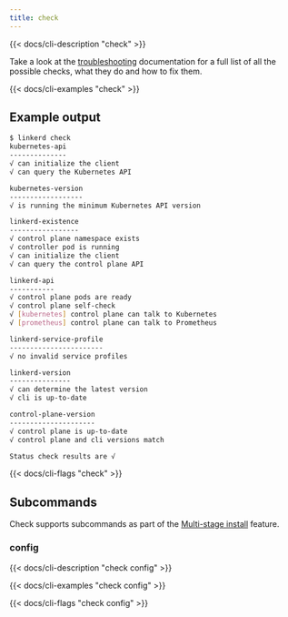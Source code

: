 ```yaml
---
title: check
---
```


{{< docs/cli-description "check" >}}

Take a look at the [troubleshooting](../../tasks/troubleshooting/) documentation
for a full list of all the possible checks, what they do and how to fix them.

{{< docs/cli-examples "check" >}}

## Example output

```bash
$ linkerd check
kubernetes-api
--------------
√ can initialize the client
√ can query the Kubernetes API

kubernetes-version
------------------
√ is running the minimum Kubernetes API version

linkerd-existence
-----------------
√ control plane namespace exists
√ controller pod is running
√ can initialize the client
√ can query the control plane API

linkerd-api
-----------
√ control plane pods are ready
√ control plane self-check
√ [kubernetes] control plane can talk to Kubernetes
√ [prometheus] control plane can talk to Prometheus

linkerd-service-profile
-----------------------
√ no invalid service profiles

linkerd-version
---------------
√ can determine the latest version
√ cli is up-to-date

control-plane-version
---------------------
√ control plane is up-to-date
√ control plane and cli versions match

Status check results are √
```

{{< docs/cli-flags "check" >}}

## Subcommands

Check supports subcommands as part of the
[Multi-stage install](../../tasks/install/#multi-stage-install) feature.

### config

{{< docs/cli-description "check config" >}}

{{< docs/cli-examples "check config" >}}

{{< docs/cli-flags "check config" >}}
